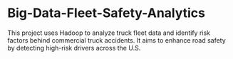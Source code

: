 # Big-Data-Fleet-Safety-Analytics
This project uses Hadoop to analyze truck fleet data and identify risk factors behind commercial truck accidents. It aims to enhance road safety by detecting high-risk drivers across the U.S.
